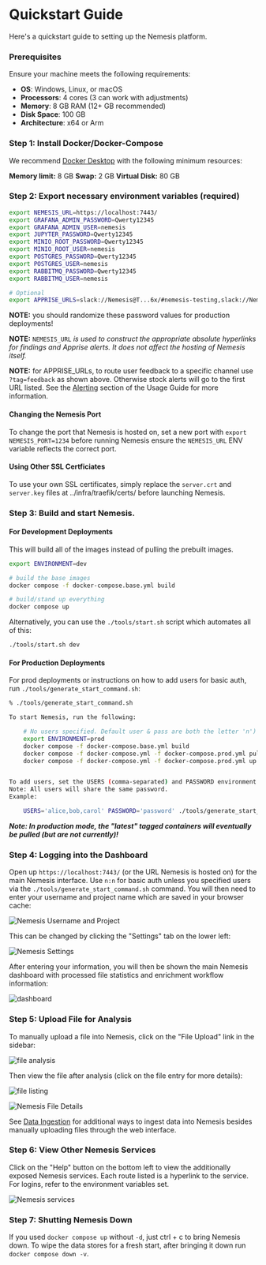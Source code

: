 # Quickstart Guide

Here's a quickstart guide to setting up the Nemesis platform.

### Prerequisites

Ensure your machine meets the following requirements:

- **OS**: Windows, Linux, or macOS
- **Processors**: 4 cores (3 can work with adjustments)
- **Memory**: 8 GB RAM (12+ GB recommended)
- **Disk Space**: 100 GB
- **Architecture**: x64 or Arm

### Step 1: Install Docker/Docker-Compose

We recommend [Docker Desktop](https://www.docker.com/products/docker-desktop/) with the following minimum resources:

**Memory limit:** 8 GB
**Swap:** 2 GB
**Virtual Disk:** 80 GB


### Step 2: Export necessary environment variables (required)

```bash
export NEMESIS_URL=https://localhost:7443/
export GRAFANA_ADMIN_PASSWORD=Qwerty12345
export GRAFANA_ADMIN_USER=nemesis
export JUPYTER_PASSWORD=Qwerty12345
export MINIO_ROOT_PASSWORD=Qwerty12345
export MINIO_ROOT_USER=nemesis
export POSTGRES_PASSWORD=Qwerty12345
export POSTGRES_USER=nemesis
export RABBITMQ_PASSWORD=Qwerty12345
export RABBITMQ_USER=nemesis

# Optional
export APPRISE_URLS=slack://Nemesis@T...6x/#nemesis-testing,slack://Nemesis@T...k/#nemesis-feedback?tag=feedback
```

**NOTE:** you should randomize these password values for production deployments!

**NOTE:** `NEMESIS_URL` _is used to construct the appropriate absolute hyperlinks for findings and Apprise alerts. It does not affect the hosting of Nemesis itself._

**NOTE:** for APPRISE_URLs, to route user feedback to a specific channel use `?tag=feedback` as shown above. Otherwise stock alerts will go to the first URL listed. See the [Alerting](./usage_guide.md#alerting) section of the Usage Guide for more information.

#### Changing the Nemesis Port

To change the port that Nemesis is hosted on, set a new port with `export NEMESIS_PORT=1234` before running Nemesis ensure the `NEMESIS_URL` ENV variable reflects the correct port.

#### Using Other SSL Certficiates

To use your own SSL certificates, simply replace the `server.crt` and `server.key` files at ../infra/traefik/certs/ before launching Nemesis.


### Step 3: Build and start Nemesis.

#### For Development Deployments

This will build all of the images instead of pulling the prebuilt images.

```bash
export ENVIRONMENT=dev

# build the base images
docker compose -f docker-compose.base.yml build

# build/stand up everything
docker compose up
```

Alternatively, you can use the `./tools/start.sh` script which automates all of this:

```bash
./tools/start.sh dev
```

#### For Production Deployments

For prod deployments or instructions on how to add users for basic auth, run `./tools/generate_start_command.sh`:

```bash
% ./tools/generate_start_command.sh

To start Nemesis, run the following:

    # No users specified. Default user & pass are both the letter 'n')
    export ENVIRONMENT=prod
    docker compose -f docker-compose.base.yml build
    docker compose -f docker-compose.yml -f docker-compose.prod.yml pull
    docker compose -f docker-compose.yml -f docker-compose.prod.yml up


To add users, set the USERS (comma-separated) and PASSWORD environment variables and re-run this script.
Note: All users will share the same password.
Example:

    USERS='alice,bob,carol' PASSWORD='password' ./tools/generate_start_command.sh
```

***Note: In production mode, the "latest" tagged containers will eventually be pulled (but are not currently)!***

### Step 4: Logging into the Dashboard

Open up `https://localhost:7443/` (or the URL Nemesis is hosted on) for the main Nemesis interface. Use `n:n` for basic auth unless you specified users via the `./tools/generate_start_command.sh` command. You will then need to enter your username and project name which are saved in your browser cache:

![Nemesis Username and Project](images/nemesis-dashboard-username-and-project.png)

This can be changed by clicking the "Settings" tab on the lower left:

![Nemesis Settings](images/nemesis-dashboard-settings.png)

After entering your information, you will then be shown the main Nemesis dashboard with processed file statistics and enrichment workflow information:

![dashboard](images/nemesis-dashboard.png)

### Step 5: Upload File for Analysis

To manually upload a file into Nemesis, click on the "File Upload" link in the sidebar:

![file analysis](images/nemesis-dashboard-file-upload_success.png)

Then view the file after analysis (click on the file entry for more details):

![file listing](images/nemesis-dashboard-files.png)

![Nemesis File Details](images/nemesis-dashboard-file-details.png)

See [Data Ingestion](./usage_guide.md#data-ingestion) for additional ways to ingest data into Nemesis besides manually uploading files through the web interface.

### Step 6: View Other Nemesis Services

Click on the "Help" button on the bottom left to view the additionally exposed Nemesis services. Each route listed is a hyperlink to the service. For logins, refer to the environment variables set.

![Nemesis services](images/nemesis-dashboard-services.png)

### Step 7: Shutting Nemesis Down

If you used `docker compose up` without `-d`, just ctrl + c to bring Nemesis down. To wipe the data stores for a fresh start, after bringing it down run `docker compose down -v`.
